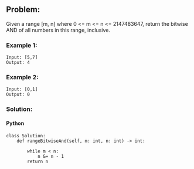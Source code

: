 ## Problem:

Given a range [m, n] where 0 <= m <= n <= 2147483647, return the bitwise AND of all numbers in this range, inclusive.

### Example 1:

```
Input: [5,7]
Output: 4
```

### Example 2:

```
Input: [0,1]
Output: 0
```

### Solution:

#### Python

```
class Solution:
    def rangeBitwiseAnd(self, m: int, n: int) -> int:

        while m < n:
            n &= n - 1
        return n
```
